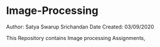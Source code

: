 # Image-Processing

Author: Satya Swarup Srichandan
Date Created: 03/09/2020

This Repository contains Image processing Assignments, 
